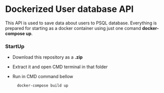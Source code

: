 # Dockerized User database API

This API is used to save data about users to PSQL database. Everything is prepared for starting as a docker container using just one comand **docker-compose up**.

### StartUp

- Download this repository as a **.zip**
- Extract it and open CMD terminal in that folder
- Run in CMD command bellow

        docker-compose build up
